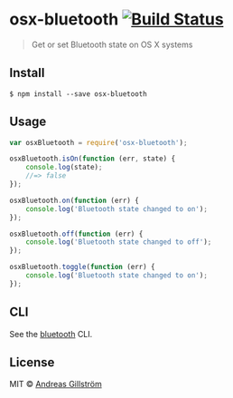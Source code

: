 # osx-bluetooth [![Build Status](https://travis-ci.org/gillstrom/osx-bluetooth.svg?branch=master)](https://travis-ci.org/gillstrom/osx-bluetooth)

> Get or set Bluetooth state on OS X systems


## Install

```
$ npm install --save osx-bluetooth
```


## Usage

```js
var osxBluetooth = require('osx-bluetooth');

osxBluetooth.isOn(function (err, state) {
	console.log(state);
	//=> false
});

osxBluetooth.on(function (err) {
	console.log('Bluetooth state changed to on');
});

osxBluetooth.off(function (err) {
	console.log('Bluetooth state changed to off');
});

osxBluetooth.toggle(function (err) {
	console.log('Bluetooth state changed to on');
});
```


## CLI

See the [bluetooth](https://github.com/gillstrom/bluetooth) CLI.


## License

MIT © [Andreas Gillström](http://github.com/gillstrom)
